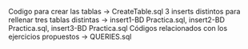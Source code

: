 Codigo para crear las tablas -> CreateTable.sql
3 inserts distintos para rellenar tres tablas distintas -> insert1-BD Practica.sql, insert2-BD Practica.sql, insert3-BD Practica.sql
Códigos relacionados con los ejercicios propuestos -> QUERIES.sql
